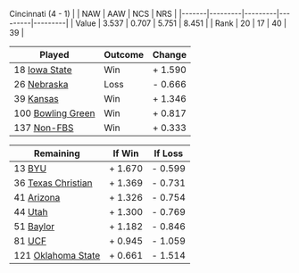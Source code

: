 Cincinnati (4 - 1)
|       |   NAW   |   AAW   |   NCS   |   NRS   |
|-------|---------|---------|---------|---------|
| Value |   3.537 |   0.707 |   5.751 |   8.451 |
| Rank  |      20 |      17 |      40 |      39 |

| Played                    | Outcome    |  Change  |
|---------------------------|------------|----------|
|  18 [Iowa State            ](IowaState.md)| Win        | +  1.590 |
|  26 [Nebraska              ](Nebraska.md)| Loss       | -  0.666 |
|  39 [Kansas                ](Kansas.md)| Win        | +  1.346 |
| 100 [Bowling Green         ](BowlingGreen.md)| Win        | +  0.817 |
| 137 [Non-FBS               ](NonFBS.md)| Win        | +  0.333 |

| Remaining                 |  If Win  |  If Loss |
|---------------------------|----------|----------|
|  13 [BYU                   ](BYU.md)| +  1.670 | -  0.599 |
|  36 [Texas Christian       ](TexasChristian.md)| +  1.369 | -  0.731 |
|  41 [Arizona               ](Arizona.md)| +  1.326 | -  0.754 |
|  44 [Utah                  ](Utah.md)| +  1.300 | -  0.769 |
|  51 [Baylor                ](Baylor.md)| +  1.182 | -  0.846 |
|  81 [UCF                   ](UCF.md)| +  0.945 | -  1.059 |
| 121 [Oklahoma State        ](OklahomaState.md)| +  0.661 | -  1.514 |

